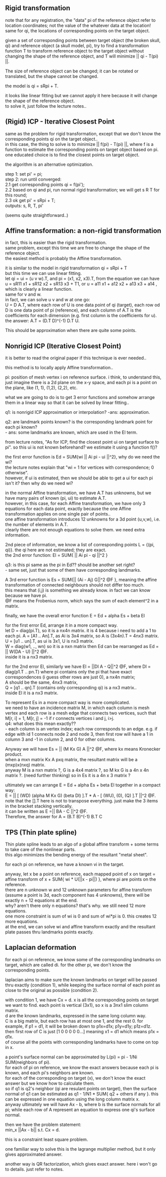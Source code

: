 Rigid transformation
--------------------

note that for any registration, the "data" pi of the reference object refer to location coordinates; not the value of the whatever data at the location!  
same for qi, the locations of corresponding points on the target object.

given a set of corresponding points between target object (the broken skull, qi) and reference object (a skull model, pi),
try to find a transformation function T to transform reference object to the target object without changing the shape of the reference object, 
and T will minimize || qi - T(pi) ||.

The size of reference object can be changed; it can be rotated or translated, but the shape cannot be changed.

the model is qi = sRpi + T.

it looks like linear fitting but we cannot apply it here because it will change the shape of the reference object.  
to solve it, just follow the lecture notes.. 


(Rigid) ICP - Iterative Closest Point
-------------------------------------

same as the problem for rigid transformation, except that we don't know the corresponding points qi on the target object..  
in this case, the thing to solve is to minimize || f(pi) - T(pi) ||, 
where f is a function to estimate the corresponding points on target object based on pi.  
one educated choice is to find the closest points on target object.  

the algorithm is an alternative optimization.

step 1: set pi' = pi;  
step 2: run until converged:  
	2.1 get corresponding points qi = f(pi');  
	2.2 based on qi and pi, run normal rigid transformation; we will get s R T for this round;  
	2.3 ok get pi' = sRpi + T;  
outputs: s, R, T, pi'

(seems quite straightforward..)


Affine transformation: a non-rigid transformation 
---------------------------------------------------

in fact, this is easier than the rigid transformation.  
same problem, except this time we are free to change the shape of the reference object.  
the easiest method is probably the Affine transformation.

it is similar to the model in rigid transformation qi = sRpi + T  
but this time we can use linear fitting.  
let qi = ui = (u v w).T, and pi = (x1, x2, x3).T, 
from the equation we can have  
u = sR11 x1 + sR12 x2 + sR13 x3 + T1, or
u = a11 x1 + a12 x2 + a13 x3 + a14 , which is clearly a linear function.  
same for v and w.  
in fact, we can solve u v and w at one go:  
U = D A.T, where each row of U is one data point of qi (target), 
each row od D is one data point of pi (reference), 
and each column of A.T is the coefficients for each dimension (e.g. first column is the coefficients for u).  
the answer: A.T = (D.T D)^(-1) D.T U.

This should be approximation when there are quite some points.

Nonrigid ICP (Iterative Closest Point)
------------------------------------------

it is better to read the original paper if this technique is ever needed..

this method is to locally apply Affine transformation..

pi: position of mesh vertex i on reference surface. 
i think, to understand this, just imagine there is a 2d plane on the x-y space, and each pi is a point on the plane, like (1, 1), (1,2), (2,2), etc.

what we are going to do is to get 3 error functions and somehow arrange them in a linear way so that it can be solved by linear fitting..

q1: is nonrigid ICP approximation or interpolation?  -ans: approximation.

q2: are landmark points known? is the corresponding landmark point for each pi known?  
	- ans: some landmarks are known, which are used in the El term.

from lecture notes, "As for ICP, find the closest point ui on target surface to pi". 
so this ui is not known beforehand? we estimate it using a function f()?

the first error function is Ed = SUM{wi || Ai pi - ui ||^2}, why do we need the wi?  
the lecture notes explain that "wi = 1 for vertices with correspondence; 0 otherwise".  
however, if ui is estimated, then we should be able to get a ui for each pi isn't it? then why do we need wi?

in the normal Affine transformation, we have A.T has unknowns, but we have many pairs of known (pi, ui) to estimate A.T.  
however, in this case, for each Affine transformation, we have only 3 equations for each data point,
exactly because the one Affine transformation applies on one single pair of points..  
one affine transformation introduces 12 unknowns for a 3d point (u,v,w), i.e. the number of elements in A.T.  
clearly there are not enough equations to solve them.
we need extra information.

2nd piece of information, we know a list of corresponding points L = {(pi, qi)}.
the qi here are not estimated; they are exact.  
the 2nd error function: El = SUM{ || Ai pi - qi ||^2 }

q3: is this pi same as the pi in Ed?? should be another set right?  
	- same set, just that some of them have corresponding landmarks.

A 3rd error function is Es = SUM{|| (Ai - Aj) G||^2 @F }, 
meaning the affine transformation of connected neighbours should not differ too much.  
this means that (i,j) is something we already know. in fact we can know because we have pi.  
@F means the Frobenius norm, which says the sum of each element^2 in a matrix.

finally, we have the overall error function E = Ed + alpha Es + beta El

for the first error Ed, arrange it in a more compact way.  
let D = diag(pi.T), so it is a nx4n matrix. it is 4 because i need to add a 1 to each pi. 
A = [A1 .. An].T, as Ai is 3x4 matrix, so A is (3x4n).T = 4nx3 matrix.  
U = [u1 .. un].T, as ui is 3x1, U is nx3 matrix.  
W = diag(w1, .., wn) so it is a nxn matrix
then Ed can be rearranged as Ed = || W(DA - U) ||^2 @F.  
inside it is a nx3 matrix.

for the 2nd error El, similarly we have El = ||Dl A - Q||^2 @F, 
where Dl = diag(p1.T .. pn.T) where pi contains only the pi that have exact correspondences (i guess other rows are just 0), a nx4n matrix;  
A should be the same, 4nx3 matrix,  
Q = [q1 .. qn].T (contains only corresponding qi) is a nx3 matrix..   
inside El it is a nx3 matrix.

To represent Es in a more compact way is more complicated.  
we need to have an incidence matrix M, in which each column is mesh vertex and each row is a mesh edge that connects two vertices, 
such that M[r, i] = 1, M[r, j] = -1 if r connects vertices i and j, i>j.  
q4: what does this mean exactly??   
	- each column is an vertex index; each row corresponds to an edge. e.g. if edge with id 1 connects node 2 and node 3, then first row will have a 1 in column 3 and -1 in column 2, and 0 for other columns. 

Anyway we will have Es = || (M Kx G) A ||^2 @F, where kx means Kronecker product.  
when a mxn matrix Kx A pxq matrix, the resultant matrix will be a (mxp)x(nxq) matrix.  
anyway M is a nxn matrix ?, G is a 4x4 matrix ?, so M kx G is a 4n x 4n matrix ?. (need further thinking) 
so in Es it is a 4n x 3 matrix ?

ultimately we can arrange E = Ed + alpha Es + beta El together in a compact way:  
E = || [ (WD) (alpha M Kx G) (beta Dl) ].T * A - [ (WU), (0), (Q) ].T ||^2 @F.  
note that the [].T here is not to transpose everything. just make the 3 items in the bracket stacking vertically.  
it can be written as E =|| BA - C ||^2 @F.  
Therefore, the answer for A = (B.T B)^(-1) B.T C


TPS (Thin plate spline)
-------------------

Thin plate spline leads to an algo of a global affine transform + some terms to take care of the nonlinear parts.  
this algo minimizes the bending energy of the resultant "metal sheet". 

for each pi on reference, we have a known vi in the target.

anyway, let x be a point on reference, each mapped point of x on target = affine transform of x + SUM{ wi * U(||x - pi||) }, 
where pi are points on the reference.  
there are n unknown w and 12 unknown parameters for affine transform (assume a point is 3d, each component has 4 unknowns), 
there will be exactly n + 12 equations at the end.  
why? aren't there only n equations? that's why. we still need 12 more equations.  
one more constraint is sum of wi is 0 and sum of wi*pi is 0. 
this creates 12 more equations.  
at the end, we can solve wi and affine transform exactly and the resultant plate passes thru landmarks points exactly.


Laplacian deformation
-------------------------------

for each pi on reference, we know some of the corresponding landmarks on target, which are called di.
for the other pi, we don't know the corresponding points.

laplacian aims to make sure the known landmarks on target will be passed thru exactly (condition 1),
while keeping the surface normal of each point as close to the original as possible (condition 2).

with condition 1, we have Cx = d. 
x is all the corresponding points on target we want to find. 
each point is vertical (3x1), so x is a 3nx1 slim column matrix.  
d are the known landmarks, expressed in the same long column way.  
C is a big matrix, but each row has at most one 1, and the rest 0. 
for example, if p1 = d1, it will be broken down to p1x=d1x; p1y=d1y; p1z=d1z.
then first row of C is just [1 0 0 0 0 0...] meaning x1 = d1 which means p1x = d1x.  
of course all the points with corresponding landmarks have to come on top in x.

a point's surface normal can be approximated by L(pi) = pi - 1/Ni SUM(neighbors of pi).  
for each of pi on reference, we know the exact answers because each pi is known, and each pi's neighbors are known.  
for each of the corresponding on target (x), we don't know the exact answer but we know how to calculate them.  
so if q1 is q2's neighbor (qi are resulant points on target), then the surface normal of q1 can be estimated as q1 - 1/N1 * SUM{ q2 + others if any }.
this can be expressed in one equation using the long column matrix x.  
anyway ultimately we will have Ax - b, where b is the surface normals for all pi; 
while each row of A represent an equation to express one qi's surface normal.

then we have the problem statement:  
min_x ||Ax - b|| s.t. Cx = d.  

this is a constraint least square problem.

one familiar way to solve this is the lagrange multiplier method, but it only gives approximated answer.

another way is QR factorization, which gives exact answer.
here i won't go to details. just refer to notes.
